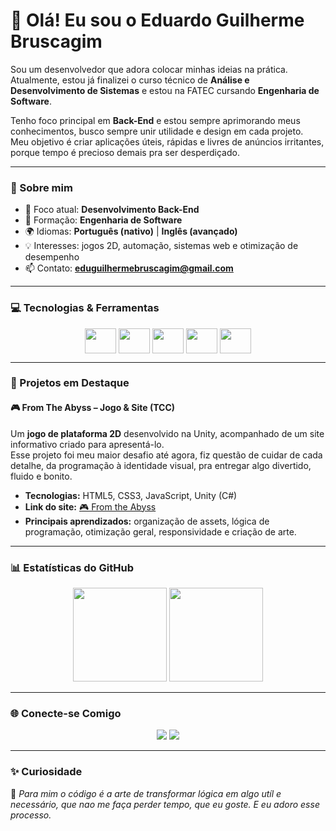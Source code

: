 # 👋 Olá! Eu sou o Eduardo Guilherme Bruscagim  

Sou um desenvolvedor que adora colocar minhas ideias na prática.  
Atualmente, estou já finalizei o curso técnico de **Análise e Desenvolvimento de Sistemas** e estou na FATEC cursando **Engenharia de Software**.  

Tenho foco principal em **Back-End** e estou sempre aprimorando meus conhecimentos, busco sempre unir utilidade e design em cada projeto.  
Meu objetivo é criar aplicações úteis, rápidas e livres de anúncios irritantes, porque tempo é precioso demais pra ser desperdiçado.  

---

### 🧠 Sobre mim  
- 🎯 Foco atual: **Desenvolvimento Back-End**  
- 🏫 Formação: **Engenharia de Software**  
- 🌍 Idiomas: **Português (nativo)** | **Inglês (avançado)**  
- 💡 Interesses: jogos 2D, automação, sistemas web e otimização de desempenho  
- 📫 Contato: **eduguilhermebruscagim@gmail.com**

---

### 💻 Tecnologias & Ferramentas
<p align="center">
  <img align="center" height="40" width="50" src="https://cdn.jsdelivr.net/gh/devicons/devicon/icons/html5/html5-original.svg" />
  <img align="center" height="40" width="50" src="https://cdn.jsdelivr.net/gh/devicons/devicon/icons/css3/css3-original.svg" />
  <img align="center" height="40" width="50" src="https://cdn.jsdelivr.net/gh/devicons/devicon/icons/javascript/javascript-original.svg" />
  <img align="center" height="40" width="50" src="https://cdn.jsdelivr.net/gh/devicons/devicon/icons/csharp/csharp-original.svg" />
  <img align="center" height="40" width="50" src="https://cdn.jsdelivr.net/gh/devicons/devicon/icons/mysql/mysql-original.svg" />
</p>

---

### 🚀 Projetos em Destaque  

#### 🎮 **From The Abyss – Jogo & Site (TCC)**  
Um **jogo de plataforma 2D** desenvolvido na Unity, acompanhado de um site informativo criado para apresentá-lo.  
Esse projeto foi meu maior desafio até agora, fiz questão de cuidar de cada detalhe, da programação à identidade visual, pra entregar algo divertido, fluido e bonito.

- **Tecnologias:** HTML5, CSS3, JavaScript, Unity (C#)  
- **Link do site:** [🎮 From the Abyss](https://from-the-abyss-tcc.netlify.app/)
- **Principais aprendizados:** organização de assets, lógica de programação, otimização geral, responsividade e criação de arte.  

---

### 📊 Estatísticas do GitHub
<div align="center">
  <img src="https://github-readme-stats.vercel.app/api?username=EduuhBruscagim&show_icons=true&theme=tokyonight&hide_border=true&count_private=true" height="150"/>
  <img src="https://streak-stats.demolab.com/?user=EduuhBruscagim&theme=tokyonight&hide_border=true" height="150"/>
</div>

---

### 🌐 Conecte-se Comigo  
<div align="center"> 
  <a href="mailto:eduguilhermebruscagim@gmail.com" target="_blank"><img src="https://img.shields.io/badge/Gmail-D14836?style=for-the-badge&logo=gmail&logoColor=white"></a>
  <a href="https://www.instagram.com/eduuhbruscagim" target="_blank"><img src="https://img.shields.io/badge/Instagram-E4405F?style=for-the-badge&logo=instagram&logoColor=white"></a>
</div>

---

### ✨ Curiosidade  
💬 *Para mim o código é a arte de transformar lógica em algo utíl e necessário, que nao me faça perder tempo, que eu goste. E eu adoro esse processo.*

